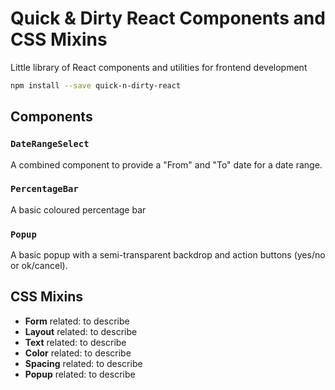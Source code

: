 # Quick & Dirty React Components and CSS Mixins

Little library of React components and utilities for frontend development

```bash
npm install --save quick-n-dirty-react
```

## Components

### `DateRangeSelect`

A combined component to provide a "From" and "To" date for a date range.

### `PercentageBar`

A basic coloured percentage bar 

### `Popup`

A basic popup with a semi-transparent backdrop and action buttons (yes/no or ok/cancel).

## CSS Mixins

- **Form** related: to describe
- **Layout** related: to describe
- **Text** related: to describe
- **Color** related: to describe
- **Spacing** related: to describe
- **Popup** related: to describe
